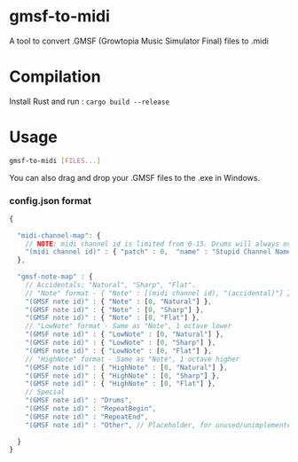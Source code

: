 # gmsf-to-midi
A tool to convert .GMSF (Growtopia Music Simulator Final) files to .midi

# Compilation
Install Rust and run : 
```cargo build --release``` 

# Usage
```bash
gmsf-to-midi [FILES...]
```
You can also drag and drop your .GMSF files to the .exe in Windows.


### config.json format
```javascript
{
  
  "midi-channel-map": {
    // NOTE: midi channel id is limited from 0-15. Drums will always occupy channel 9
    "(midi channel id)" : { "patch" : 0,  "name" : "Stupid Channel Name"},
  },
  
  "gmsf-note-map" : {
    // Accidentals: "Natural", "Sharp", "Flat".
    // "Note" format - { "Note" : [(midi channel id), "(accidental)"] },
    "(GMSF note id)" : { "Note" : [0, "Natural"] },
    "(GMSF note id)" : { "Note" : [0, "Sharp"] },
    "(GMSF note id)" : { "Note" : [0, "Flat"] },
    // "LowNote" format - Same as "Note", 1 octave lower
    "(GMSF note id)" : { "LowNote" : [0, "Natural"] },
    "(GMSF note id)" : { "LowNote" : [0, "Sharp"] },
    "(GMSF note id)" : { "LowNote" : [0, "Flat"] },
    // "HighNote" format - Same as "Note", 1 octave higher
    "(GMSF note id)" : { "HighNote" : [0, "Natural"] },
    "(GMSF note id)" : { "HighNote" : [0, "Sharp"] },
    "(GMSF note id)" : { "HighNote" : [0, "Flat"] },
    // Special
    "(GMSF note id)" : "Drums",
    "(GMSF note id)" : "RepeatBegin",
    "(GMSF note id)" : "RepeatEnd",
    "(GMSF note id)" : "Other", // Placeholder, for unused/unimplemented stuff
    
  }
}

```
